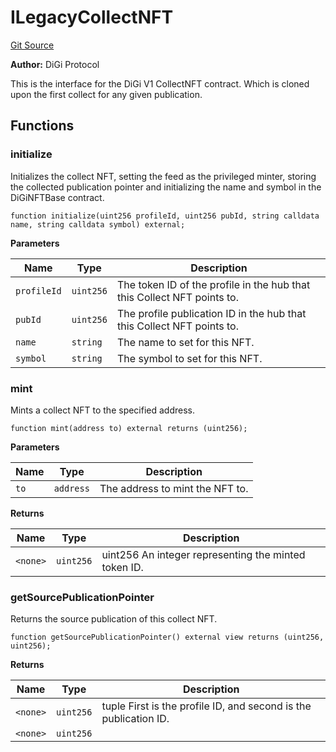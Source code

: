 # ILegacyCollectNFT
[Git Source](https://github.com/digiv3rse/core-contracts/blob/5454b58664fab805b6888a68ff40915d251f32f3/contracts/interfaces/ILegacyCollectNFT.sol)

**Author:**
DiGi Protocol

This is the interface for the DiGi V1 CollectNFT contract. Which is cloned upon the first collect for any
given publication.


## Functions
### initialize

Initializes the collect NFT, setting the feed as the privileged minter, storing the collected publication
pointer and initializing the name and symbol in the DiGiNFTBase contract.


```solidity
function initialize(uint256 profileId, uint256 pubId, string calldata name, string calldata symbol) external;
```
**Parameters**

|Name|Type|Description|
|----|----|-----------|
|`profileId`|`uint256`|The token ID of the profile in the hub that this Collect NFT points to.|
|`pubId`|`uint256`|The profile publication ID in the hub that this Collect NFT points to.|
|`name`|`string`|The name to set for this NFT.|
|`symbol`|`string`|The symbol to set for this NFT.|


### mint

Mints a collect NFT to the specified address.


```solidity
function mint(address to) external returns (uint256);
```
**Parameters**

|Name|Type|Description|
|----|----|-----------|
|`to`|`address`|The address to mint the NFT to.|

**Returns**

|Name|Type|Description|
|----|----|-----------|
|`<none>`|`uint256`|uint256 An integer representing the minted token ID.|


### getSourcePublicationPointer

Returns the source publication of this collect NFT.


```solidity
function getSourcePublicationPointer() external view returns (uint256, uint256);
```
**Returns**

|Name|Type|Description|
|----|----|-----------|
|`<none>`|`uint256`|tuple First is the profile ID, and second is the publication ID.|
|`<none>`|`uint256`||


